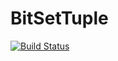 # BitSetTuple

[![Build Status](https://github.com/wouterwln/BitSetTuple.jl/actions/workflows/CI.yml/badge.svg?branch=main)](https://github.com/wouterwln/BitSetTuple.jl/actions/workflows/CI.yml?query=branch%3Amain)
